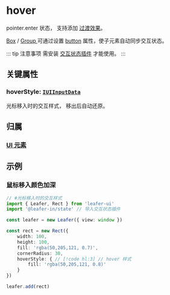<script setup>
import Case from '/component/Case.vue'
</script>

# hover

pointer.enter 状态， 支持添加 [过渡效果](/reference/UI/transition.md)。

[Box](/reference/display/Box.md) / [Group ](/reference/display/Group.md)可通过设置 [button](/reference/UI/state/state.md#button-boolean) 属性，使子元素自动同步交互状态。

::: tip 注意事项
需安装 [交互状态插件](/plugin/in/state/index.md) 才能使用。
:::

## 关键属性

### hoverStyle: [`IUIInputData`](/api/interfaces/IUIInputData.md)

光标移入时的交互样式， 移出后自动还原。

## 归属

### [UI 元素](/reference/display/UI.md)

## 示例

<case name="HoverStyle" index=0 editor=false></case>

### 鼠标移入颜色加深

```ts
// #光标移入时的交互样式
import { Leafer, Rect } from 'leafer-ui'
import '@leafer-in/state' // 导入交互状态插件

const leafer = new Leafer({ view: window })

const rect = new Rect({
    width: 100,
    height: 100,
    fill: 'rgba(50,205,121, 0.7)',
    cornerRadius: 30,
    hoverStyle: { // [!code hl:3] // hover 样式
        fill: 'rgba(50,205,121, 0.8)'
    }
})

leafer.add(rect)
```
